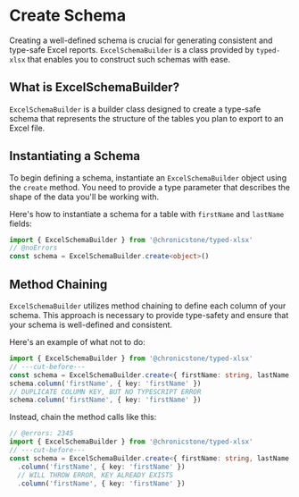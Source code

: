 # Create Schema

Creating a well-defined schema is crucial for generating consistent and type-safe Excel reports. `ExcelSchemaBuilder` is a class provided by `typed-xlsx` that enables you to construct such schemas with ease.

## What is ExcelSchemaBuilder?

`ExcelSchemaBuilder` is a builder class designed to create a type-safe schema that represents the structure of the tables you plan to export to an Excel file.

## Instantiating a Schema

To begin defining a schema, instantiate an `ExcelSchemaBuilder` object using the `create` method. You need to provide a type parameter that describes the shape of the data you'll be working with.

Here's how to instantiate a schema for a table with `firstName` and `lastName` fields:

```ts twoslash
import { ExcelSchemaBuilder } from '@chronicstone/typed-xlsx'
// @noErrors
const schema = ExcelSchemaBuilder.create<object>()
```

## Method Chaining

`ExcelSchemaBuilder` utilizes method chaining to define each column of your schema. This approach is necessary to provide type-safety and ensure that your schema is well-defined and consistent.

Here's an example of what not to do:

```ts twoslash
import { ExcelSchemaBuilder } from '@chronicstone/typed-xlsx'
// ---cut-before---
const schema = ExcelSchemaBuilder.create<{ firstName: string, lastName: string }>()
schema.column('firstName', { key: 'firstName' })
// DUPLICATE COLUMN KEY, BUT NO TYPESCRIPT ERROR
schema.column('firstName', { key: 'firstName' })
```

Instead, chain the method calls like this:

```ts twoslash
// @errors: 2345
import { ExcelSchemaBuilder } from '@chronicstone/typed-xlsx'
// ---cut-before---
const schema = ExcelSchemaBuilder.create<{ firstName: string, lastName: string }>()
  .column('firstName', { key: 'firstName' })
  // WILL THROW ERROR, KEY ALREADY EXISTS
  .column('firstName', { key: 'firstName' })
```
